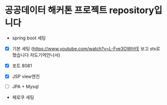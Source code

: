 # 공공데이터 해커톤 프로젝트 repository입니다

- spring boot 세팅 
- [x] 기본 세팅 (https://www.youtube.com/watch?v=L-Fve3OWhYE 보고 sts로 했습니다 저도기억안나서) 
- [x] 포트 8081
- [x] JSP view엔진
- [ ] JPA + Mysql


- 헤로쿠 세팅
